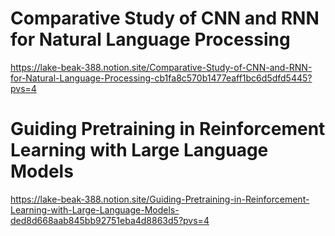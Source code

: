 # Comparative Study of CNN and RNN for Natural Language Processing

https://lake-beak-388.notion.site/Comparative-Study-of-CNN-and-RNN-for-Natural-Language-Processing-cb1fa8c570b1477eaff1bc6d5dfd5445?pvs=4

# Guiding Pretraining in Reinforcement Learning with Large Language Models

https://lake-beak-388.notion.site/Guiding-Pretraining-in-Reinforcement-Learning-with-Large-Language-Models-ded8d668aab845bb92751eba4d8863d5?pvs=4

